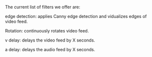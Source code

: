 The current list of filters we offer are: 

edge detection: applies Canny edge detection and vidualizes edges of video feed.

Rotation: continuously rotates video feed.

v delay: delays the video feed by X seconds. 

a delay: delays the audio feed by X seconds. 
